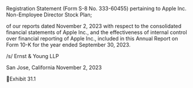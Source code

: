 Registration Statement (Form S-8 No. 333-60455) pertaining to Apple Inc. Non-Employee Director Stock Plan;

of our reports dated November 2, 2023 with respect to the consolidated financial statements of Apple Inc., and the effectiveness
of  internal  control  over  financial  reporting  of  Apple  Inc.,  included  in  this  Annual  Report  on  Form  10-K  for  the  year  ended
September 30, 2023.

/s/ Ernst & Young LLP

San Jose, California
November 2, 2023

Exhibit 31.1